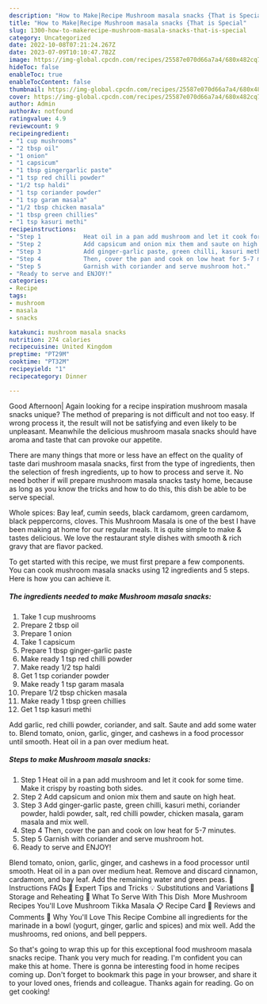 ```yaml
---
description: "How to Make|Recipe Mushroom masala snacks {That is Special"
title: "How to Make|Recipe Mushroom masala snacks {That is Special"
slug: 1300-how-to-makerecipe-mushroom-masala-snacks-that-is-special
category: Uncategorized
date: 2022-10-08T07:21:24.267Z
date: 2023-07-09T10:10:47.782Z
image: https://img-global.cpcdn.com/recipes/25587e070d66a7a4/680x482cq70/mushroom-masala-snacks-recipe-main-photo.jpg
hideToc: false
enableToc: true
enableTocContent: false
thumbnail: https://img-global.cpcdn.com/recipes/25587e070d66a7a4/680x482cq70/mushroom-masala-snacks-recipe-main-photo.jpg
cover: https://img-global.cpcdn.com/recipes/25587e070d66a7a4/680x482cq70/mushroom-masala-snacks-recipe-main-photo.jpg
author: Admin
authorAv: notfound
ratingvalue: 4.9
reviewcount: 9
recipeingredient:
- "1 cup mushrooms"
- "2 tbsp oil"
- "1 onion"
- "1 capsicum"
- "1 tbsp gingergarlic paste"
- "1 tsp red chilli powder"
- "1/2 tsp haldi"
- "1 tsp coriander powder"
- "1 tsp garam masala"
- "1/2 tbsp chicken masala"
- "1 tbsp green chillies"
- "1 tsp kasuri methi"
recipeinstructions:
- "Step 1            Heat oil in a pan add mushroom and let it cook for some time. Make it crispy by roasting both sides."
- "Step 2            Add capsicum and onion mix them and saute on high heat."
- "Step 3            Add ginger-garlic paste, green chilli, kasuri methi, coriander powder, haldi powder, salt, red chilli powder, chicken masala, garam masala and mix well."
- "Step 4            Then, cover the pan and cook on low heat for 5-7 minutes."
- "Step 5            Garnish with coriander and serve mushroom hot."
- "Ready to serve and ENJOY!"
categories:
- Recipe
tags:
- mushroom
- masala
- snacks

katakunci: mushroom masala snacks 
nutrition: 274 calories
recipecuisine: United Kingdom
preptime: "PT29M"
cooktime: "PT32M"
recipeyield: "1"
recipecategory: Dinner

---
```



Good Afternoon| Again looking for a recipe inspiration mushroom masala snacks unique? The method of preparing is not difficult and not too easy. If wrong process it, the result will not be satisfying and even likely to be unpleasant. Meanwhile the delicious mushroom masala snacks should have aroma and taste that can provoke our appetite.






There are many things that more or less have an effect on the quality of taste dari mushroom masala snacks, first from the type of ingredients, then the selection of fresh ingredients, up to how to process and serve it. No need bother if will prepare mushroom masala snacks tasty home, because as long as you know the tricks and how to do this, this dish be able to be serve special.


Whole spices: Bay leaf, cumin seeds, black cardamom, green cardamom, black peppercorns, cloves. This Mushroom Masala is one of the best I have been making at home for our regular meals. It is quite simple to make &amp; tastes delicious. We love the restaurant style dishes with smooth &amp; rich gravy that are flavor packed.


To get started with this recipe, we must first prepare a few components. You can cook mushroom masala snacks using 12 ingredients and 5 steps. Here is how you can achieve it.

<!--inarticleads1-->

##### The ingredients needed to make Mushroom masala snacks:

1. Take 1 cup mushrooms
1. Prepare 2 tbsp oil
1. Prepare 1 onion
1. Take 1 capsicum
1. Prepare 1 tbsp ginger-garlic paste
1. Make ready 1 tsp red chilli powder
1. Make ready 1/2 tsp haldi
1. Get 1 tsp coriander powder
1. Make ready 1 tsp garam masala
1. Prepare 1/2 tbsp chicken masala
1. Make ready 1 tbsp green chillies
1. Get 1 tsp kasuri methi


Add garlic, red chilli powder, coriander, and salt. Saute and add some water to. Blend tomato, onion, garlic, ginger, and cashews in a food processor until smooth. Heat oil in a pan over medium heat. 

<!--inarticleads2-->

##### Steps to make Mushroom masala snacks:

1. Step 1            Heat oil in a pan add mushroom and let it cook for some time. Make it crispy by roasting both sides.
1. Step 2            Add capsicum and onion mix them and saute on high heat.
1. Step 3            Add ginger-garlic paste, green chilli, kasuri methi, coriander powder, haldi powder, salt, red chilli powder, chicken masala, garam masala and mix well.
1. Step 4            Then, cover the pan and cook on low heat for 5-7 minutes.
1. Step 5            Garnish with coriander and serve mushroom hot.
1. Ready to serve and ENJOY!

Blend tomato, onion, garlic, ginger, and cashews in a food processor until smooth. Heat oil in a pan over medium heat. Remove and discard cinnamon, cardamom, and bay leaf. Add the remaining water and green peas. 🔪 Instructions FAQs 💭 Expert Tips and Tricks 💡 Substitutions and Variations 🥫 Storage and Reheating 🍴 What To Serve With This Dish ️ More Mushroom Recipes You&#39;ll Love Mushroom Tikka Masala 📋 Recipe Card 💬 Reviews and Comments 💚 Why You&#39;ll Love This Recipe Combine all ingredients for the marinade in a bowl (yogurt, ginger, garlic and spices) and mix well. Add the mushrooms, red onions, and bell peppers. 

So that's going to wrap this up for this exceptional food mushroom masala snacks recipe. Thank you very much for reading. I'm confident you can make this at home. There is gonna be interesting food in home recipes coming up. Don't forget to bookmark this page in your browser, and share it to your loved ones, friends and colleague. Thanks again for reading. Go on get cooking!
